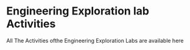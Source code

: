 # Engineering Exploration lab Activities
All The Activities ofthe Engineering Exploration Labs are available here

